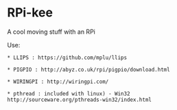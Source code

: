 # RPi-kee
A cool moving stuff with an RPi

Use: 

    * LLIPS : https://github.com/mplu/llips

    * PIGPIO : http://abyz.co.uk/rpi/pigpio/download.html

    * WIRINGPI : http://wiringpi.com/

    * pthread : included with linux) - Win32 http://sourceware.org/pthreads-win32/index.html
